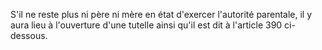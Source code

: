   
S'il ne reste plus ni père ni mère en état d'exercer l'autorité parentale, il y aura lieu à l'ouverture d'une tutelle ainsi qu'il est dit à l'article 390 ci-dessous.  

  
